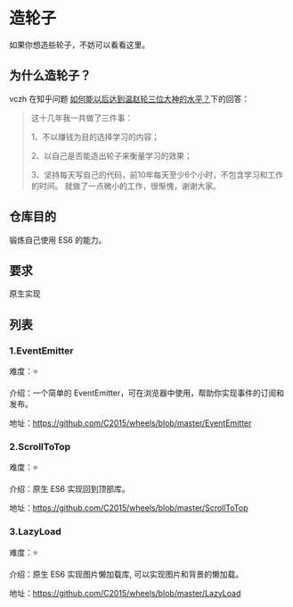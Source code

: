 # 造轮子

如果你想造些轮子，不妨可以看看这里。

## 为什么造轮子？

vczh 在知乎问题 [如何能以后达到温赵轮三位大神的水平？](https://www.zhihu.com/question/35864522)下的回答：

> 这十几年我一共做了三件事：
> 
> 1、不以赚钱为目的选择学习的内容；
> 
> 2、以自己是否能造出轮子来衡量学习的效果；
> 
> 3、坚持每天写自己的代码，前10年每天至少6个小时，不包含学习和工作的时间。
> 就做了一点微小的工作，很惭愧，谢谢大家。

## 仓库目的

锻炼自己使用 ES6 的能力。

## 要求

原生实现

## 列表

### 1.EventEmitter

难度：⭐️

介绍：一个简单的 EventEmitter，可在浏览器中使用，帮助你实现事件的订阅和发布。

地址：[https://github.com/C2015/wheels/blob/master/EventEmitter
](https://github.com/C2015/wheels/blob/master/EventEmitter)

### 2.ScrollToTop

难度：⭐️

介绍：原生 ES6 实现回到顶部库。

地址：[https://github.com/C2015/wheels/blob/master/ScrollToTop
](https://github.com/C2015/wheels/blob/master/ScrollToTop)

### 3.LazyLoad

难度：⭐️

介绍：原生 ES6 实现图片懒加载库, 可以实现图片和背景的懒加载。

地址：[https://github.com/C2015/wheels/blob/master/LazyLoad
](https://github.com/C2015/wheels/blob/master/LazyLoad)
